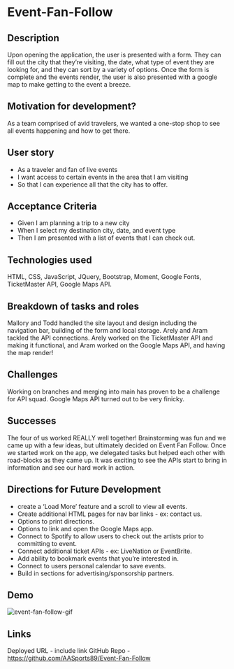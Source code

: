 # Event-Fan-Follow

## Description 
Upon opening the application, the user is presented with a form. They can fill out the city that they’re visiting, the date, what type of event they are looking for, and they can sort by a variety of options. Once the form is complete and the events render, the user is also presented with a google map to make getting to the event a breeze.  

## Motivation for development? 
As a team comprised of avid travelers, we wanted a one-stop shop to see all events happening and how to get there. 

## User story 
- As a traveler and fan of live events
- I want access to certain events in the area that I am visiting
- So that I can experience all that the city has to offer.
## Acceptance Criteria 
- Given I am planning a trip to a new city
- When I select my destination city, date, and event type
- Then I am presented with a list of events that I can check out. 

## Technologies used 
HTML, CSS, JavaScript, JQuery, Bootstrap, Moment, Google Fonts, TicketMaster API, Google Maps API.

## Breakdown of tasks and roles 
Mallory and Todd handled the site layout and design including the navigation bar, building of the form and local storage. Arely and Aram tackled the API connections. Arely worked on the TicketMaster API and making it functional, and Aram worked on the Google Maps API, and having the map render! 

## Challenges 
Working on branches and merging into main has proven to be a challenge for API squad. Google Maps API turned out to be very finicky. 

## Successes 
The four of us worked REALLY well together! Brainstorming was fun and we came up with a few ideas, but ultimately decided on Event Fan Follow. Once we started work on the app, we delegated tasks but helped each other with road-blocks as they came up. It was exciting to see the APIs start to bring in information and see our hard work in action.

## Directions for Future Development
- create a ‘Load More’ feature and a scroll to view all events. 
- Create additional HTML pages for nav bar links - ex: contact us.  
- Options to print directions.
- Options to link and open the Google Maps app.
- Connect to Spotify to allow users to check out the artists prior to committing to event.
- Connect additional ticket APIs - ex: LiveNation or EventBrite.
- Add ability to bookmark events that you’re interested in.
- Connect to users personal calendar to save events.  
- Build in sections for advertising/sponsorship partners.

## Demo
![event-fan-follow-gif](event-fan-follow.gif)
## Links
Deployed URL  - include link
GitHub Repo - https://github.com/AASports89/Event-Fan-Follow
